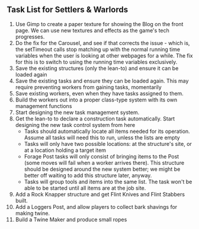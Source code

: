 ## Task List for Settlers & Warlords

1.  Use Gimp to create a paper texture for showing the Blog on the front page. We can use new textures and effects as the game's tech progresses.
2.  Do the fix for the Carousel, and see if that corrects the issue - which is, the setTimeout calls stop matching up with the normal running time variables when the user is looking at other webpages for a while. The fix for this is to switch to using the running time variables exclusively.
3.  Save the existing structures (only the lean-to) and ensure it can be loaded again
4.  Save the existing tasks and ensure they can be loaded again. This may require preventing workers from gaining tasks, momentarily
5.  Save existing workers, even when they have tasks assigned to them.
6.  Build the workers out into a proper class-type system with its own management functions
7.  Start designing the new task management system.
8.  Get the lean-to to declare a construction task automatically. Start designing the new task control system from here
    -   Tasks should automatically locate all items needed for its operation. Assume all tasks will need this to run, unless the lists are empty
    -   Tasks will only have two possible locations: at the structure's site, or at a location holding a target item
    -   Forage Post tasks will only consist of bringing items to the Post (some moves will fail when a worker arrives there). This structure should be designed around the new system better; we might be better off waiting to add this structure later, anyway.
    -   Tasks will group tools and items into the same list. The task won't be able to be started until all items are at the job site.
9.  Add a Rock Knapper structure and get Flint Knives and Flint Stabbers built.
10. Add a Loggers Post, and allow players to collect bark shavings for making twine.
11. Build a Twine Maker and produce small ropes
